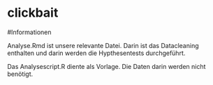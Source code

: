 # clickbait

#Informationen

Analyse.Rmd ist unsere relevante Datei. Darin ist das Datacleaning enthalten und darin werden die Hypthesentests durchgeführt.

Das Analysescript.R diente als Vorlage. Die Daten darin werden nicht benötigt.

